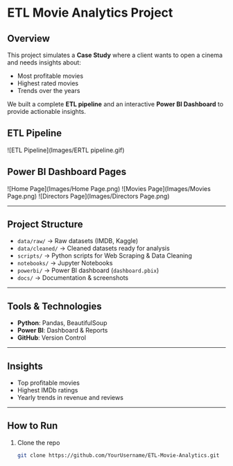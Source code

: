 #  ETL Movie Analytics Project

## Overview
This project simulates a **Case Study** where a client wants to open a cinema 
and needs insights about:
- Most profitable movies
- Highest rated movies
- Trends over the years

We built a complete **ETL pipeline** and an interactive **Power BI Dashboard** 
to provide actionable insights.

## ETL Pipeline
![ETL Pipeline](Images/ERTL pipeline.gif)

##  Power BI Dashboard Pages
![Home Page](Images/Home Page.png)
![Movies Page](Images/Movies Page.png)
![Directors Page](Images/Directors Page.png)


---

## Project Structure
- `data/raw/` → Raw datasets (IMDB, Kaggle)
- `data/cleaned/` → Cleaned datasets ready for analysis
- `scripts/` → Python scripts for Web Scraping & Data Cleaning
- `notebooks/` → Jupyter Notebooks
- `powerbi/` → Power BI dashboard (`dashboard.pbix`)
- `docs/` → Documentation & screenshots

---

## Tools & Technologies
- **Python**: Pandas, BeautifulSoup
- **Power BI**: Dashboard & Reports
- **GitHub**: Version Control

---

## Insights
- Top profitable movies
- Highest IMDb ratings
- Yearly trends in revenue and reviews

---

## How to Run
1. Clone the repo  
   ```bash
   git clone https://github.com/YourUsername/ETL-Movie-Analytics.git
